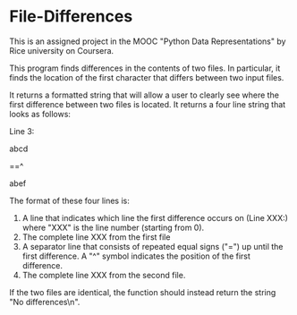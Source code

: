 # File-Differences
This is an assigned project in the MOOC "Python Data Representations" by Rice university on Coursera.

This program finds differences in the contents of two files. In particular, it finds the location of the first character that differs between two input files. 

It returns a formatted string that will allow a user to clearly see where the first difference between two files is located. It returns a four line string that looks as follows:

Line 3:

abcd

==^

abef


The format of these four lines is:

1) A line that indicates which line the first difference occurs on (Line XXX:) where "XXX" is the line number (starting from 0).
2) The complete line XXX from the first file
3) A separator line that consists of repeated equal signs ("=") up until the first difference. A "^" symbol indicates the position of the first difference.
4) The complete line XXX from the second file.

If the two files are identical, the function should instead return the string "No differences\n".
